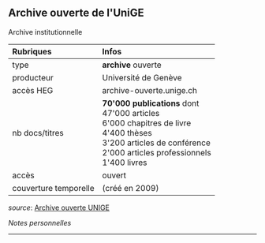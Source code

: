 ## Archive ouverte de l'UniGE
Archive institutionnelle

| Rubriques | Infos |
| :-------- | :---- |
| type | **archive** ouverte |
| producteur | Université de Genève |
| accès HEG | archive-ouverte.unige.ch |
| nb docs/titres | **70'000 publications** dont <br/>47'000 articles <br/>6'000 chapitres de livre <br/> 4'400 thèses <br/>3'200 articles de conférence <br/>2'000 articles professionnels <br/> 1'400 livres |
| accès | ouvert |
| couverture temporelle | (créé en 2009) |

*source*: [Archive ouverte UNIGE](https://archive-ouverte.unige.ch/documents/facets?clear=true)   

*Notes personnelles*

---
